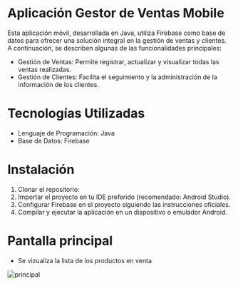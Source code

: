 # Aplicación Gestor de Ventas Mobile
Esta aplicación móvil, desarrollada en Java, utiliza Firebase como base de datos para ofrecer una 
solución integral en la gestión de ventas y clientes. A continuación, se describen algunas de las 
funcionalidades principales:

- Gestión de Ventas: Permite registrar, actualizar y visualizar todas las ventas realizadas.
- Gestión de Clientes: Facilita el seguimiento y la administración de la información de los clientes.

# Tecnologías Utilizadas
- Lenguaje de Programación: Java
- Base de Datos: Firebase

# Instalación
1. Clonar el repositorio:
2. Importar el proyecto en tu IDE preferido (recomendado: Android Studio).
3. Configurar Firebase en el proyecto siguiendo las instrucciones oficiales.
4. Compilar y ejecutar la aplicación en un dispositivo o emulador Android.

# Pantalla principal
- Se vizualiza la lista de los productos en venta

![principal](https://github.com/JosueRuiz3/APP_VyA/assets/85378541/748221d0-3b49-493e-a016-e53d8657ce91)
